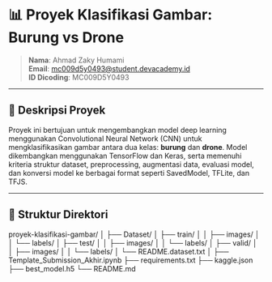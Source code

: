 # 📊 Proyek Klasifikasi Gambar: Burung vs Drone

> **Nama**: Ahmad Zaky Humami  
> **Email**: mc009d5y0493@student.devacademy.id  
> **ID Dicoding**: MC009D5Y0493  

---

## 🧠 Deskripsi Proyek

Proyek ini bertujuan untuk mengembangkan model deep learning menggunakan Convolutional Neural Network (CNN) untuk mengklasifikasikan gambar antara dua kelas: **burung** dan **drone**. Model dikembangkan menggunakan TensorFlow dan Keras, serta memenuhi kriteria struktur dataset, preprocessing, augmentasi data, evaluasi model, dan konversi model ke berbagai format seperti SavedModel, TFLite, dan TFJS.

---

## 📁 Struktur Direktori

proyek-klasifikasi-gambar/ │ ├── Dataset/ │ ├── train/ │ │ ├── images/ │ │ └── labels/ │ ├── test/ │ │ ├── images/ │ │ └── labels/ │ ├── valid/ │ │ ├── images/ │ │ └── labels/ │ └── README.dataset.txt │ ├── Template_Submission_Akhir.ipynb ├── requirements.txt ├── kaggle.json ├── best_model.h5 └── README.md